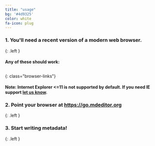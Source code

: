 ```yaml
---
title: "usage"
bg: '#4d9325'
color: white
fa-icon: plug
---
```


### <span class="fa-2x">1.</span> You'll need a recent version of a **modern** web browser.
{: .left }

#### Any of these should work:

<h2>

<a href="https://www.google.com/chrome/" class="press press-green press-round"><i class="fa fa-chrome fa-2x" aria-hidden="true"></i></a>
<a href="https://www.mozilla.org/firefox" class="press press-green press-round"><i class="fa fa-firefox fa-2x" aria-hidden="true"></i></a>
<a href="https://www.apple.com/safari/" class="press press-green press-round"><i class="fa fa-safari fa-2x" aria-hidden="true"></i></a>
<a href="https://www.opera.com/" class="press press-green press-round"><i class="fa fa-opera fa-2x" aria-hidden="true"></i></a>
<a href="https://www.microsoft.com/en-us/windows/microsoft-edge" class="press press-green press-round"><i class="fa fa-edge fa-2x" aria-hidden="true"></i></a>
</h2>
{: class="browser-links"}

#### Note: Internet Explorer <=11 is not supported by default. If you need IE support [let us know](https://github.com/adiwg/mdEditor/issues).

### <span class="fa-2x">2.</span> Point your browser at <a href="https://go.mdeditor.org">https://go.mdeditor.org</a>
{: .left }

### <span class="fa-2x">3.</span> Start writing metadata!
{: .left }

